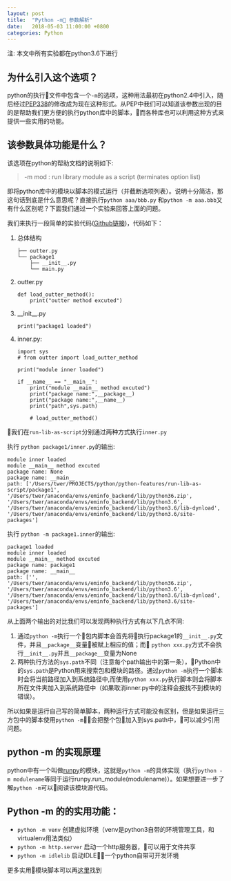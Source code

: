```yaml
---
layout: post
title:  "Python -m 参数解析"
date:   2018-05-03 11:00:00 +0800
categories: Python
---
```

<!-- 1. 静态方法和普通方法 -->
<!-- 3. python 包中安装的命令 -->
注: 本文中所有实验都在python3.6下进行

## 为什么引入这个选项？
python的执行文件中包含一个`-m`的选项，这种用法最初在python2.4中引入，随后经过[PEP338](https://www.python.org/dev/peps/pep-0338/)的修改成为现在这种形式。从PEP中我们可以知道该参数出现的目的是帮助我们更方便的执行python库中的脚本，而各种库也可以利用这种方式来提供一些实用的功能。

## 该参数具体功能是什么？
该选项在python的帮助文档的说明如下:
> -m mod : run library module as a script (terminates option list)

即将python库中的模块以脚本的模式运行（并截断选项列表）。说明十分简洁，那这句话到底是什么意思呢？直接执行`python aaa/bbb.py` 和`python -m aaa.bbb`又有什么区别呢？下面我们通过一个实验来回答上面的问题。

我们来执行一段简单的实验代码([Github链接](https://github.com/a7744hsc/python-features/tree/master/run-lib-as-script))，代码如下：

1. 总体结构
    ```
    ├── outter.py
    └── package1
        ├── __init__.py
        └── main.py
    ```

2. outter.py
    ```
    def load_outter_method():
	    print("outter method excuted")
    ```

3. \_\_init__.py
    ```
    print("package1 loaded")
    ```

4. inner.py:
    ```
    import sys
    # from outter import load_outter_method

    print("module inner loaded")

    if __name__ == "__main__":
        print("module __main__ method excuted")
        print("package name:",__package__)
        print("package name:",__name__)
        print("path",sys.path)

        # load_outter_method()
    ```

我们在`run-lib-as-script`分别通过两种方式执行`inner.py`

执行 `python package1/inner.py`的输出:
```
module inner loaded
module __main__ method excuted
package name: None
package name: __main__
path: ['/Users/twer/PROJECTS/python/python-features/run-lib-as-script/package1', '/Users/twer/anaconda/envs/eminfo_backend/lib/python36.zip', '/Users/twer/anaconda/envs/eminfo_backend/lib/python3.6', '/Users/twer/anaconda/envs/eminfo_backend/lib/python3.6/lib-dynload', '/Users/twer/anaconda/envs/eminfo_backend/lib/python3.6/site-packages']
```

执行 `python -m package1.inner`的输出:
```
package1 loaded
module inner loaded
module __main__ method excuted
package name: package1
package name: __main__
path: ['', '/Users/twer/anaconda/envs/eminfo_backend/lib/python36.zip', '/Users/twer/anaconda/envs/eminfo_backend/lib/python3.6', '/Users/twer/anaconda/envs/eminfo_backend/lib/python3.6/lib-dynload', '/Users/twer/anaconda/envs/eminfo_backend/lib/python3.6/site-packages']
```

从上面两个输出的对比我们可以发现两种执行方式有以下几点不同:
1. 通过`python -m`执行一个包内脚本会首先将执行package1的`__init__.py`文件，并且`__package__`变量被赋上相应的值；而 `python xxx.py`方式不会执行`__init__.py`并且`__package__`变量为None
2. 两种执行方法的`sys.path`不同（注意每个path输出中的第一条），Python中的`sys.path`是Python用来搜索包和模块的路径。通过`python -m`执行一个脚本时会将当前路径加入到系统路径中,而使用`python xxx.py`执行脚本则会将脚本所在文件夹加入到系统路径中（如果取消inner.py中的注释会报找不到模块的错误）。

所以如果是运行自己写的简单脚本，两种运行方式可能没有区别，但是如果运行三方包中的脚本使用`python -m`会把整个包加入到sys.path中，可以减少引用问题。


## python -m 的实现原理

python中有一个叫做[runpy](https://docs.python.org/3/library/runpy.html)的模块，这就是`python -m`的具体实现（执行`python -m modulename`等同于运行runpy.run_module(modulename)）。如果想要进一步了解`python -m`可以阅读该模块源代码。

## Python -m 的的实用功能：

- `python -m venv` 创建虚拟环境（venv是python3自带的环境管理工具，和virtualenv用法类似）
- `python -m http.server` 启动一个http服务器，可以用于文件共享
- `python -m idlelib` 启动IDLE，一个python自带可开发环境

更多实用模块脚本可以再[这里](https://github.com/cassiobotaro/awesome-python-modules-as-script)找到